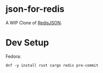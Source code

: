 # json-for-redis

A WIP Clone of [RedisJSON](https://redis.io/docs/stack/json/).

# Dev Setup

Fedora:
```
dnf -y install rust cargo redis pre-commit
```
